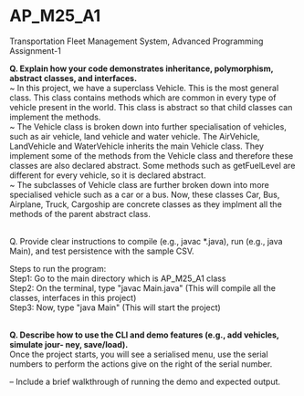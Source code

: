 # AP_M25_A1
Transportation Fleet Management System, Advanced Programming Assignment-1

**Q. Explain how your code demonstrates inheritance, polymorphism, abstract classes,
and interfaces.**
<br>
~ In this project, we have a superclass Vehicle. This is the most general class. This class contains methods which are common in every type of vehicle present in the world. This class is abstract so that child classes can implement the methods.
<br>
~ The Vehicle class is broken down into further specialisation of vehicles, such as air vehicle, land vehicle and water vehicle. The AirVehicle, LandVehicle and WaterVehicle inherits the main Vehicle class. They implement some of the methods from the Vehicle class and therefore these classes are also declared abstract. Some methods such as getFuelLevel are different for every vehicle, so it is declared abstract.
<br>
~ The subclasses of Vehicle class are further broken down into more specialised vehicle such as a car or a bus. Now, these classes Car, Bus, Airplane, Truck, Cargoship are concrete classes as they implment all the methods of the parent abstract class.
<br>
<br>

Q. Provide clear instructions to compile (e.g., javac *.java), run (e.g., java Main), and test persistence with the sample CSV. <br>

Steps to run the program: <br>
Step1: Go to the main directory which is AP_M25_A1 class <br>
Step2: On the terminal, type "javac Main.java" (This will compile all the classes, interfaces in this project) <br>
Step3: Now, type "java Main" (This will start the project) <br> <br>

**Q. Describe how to use the CLI and demo features (e.g., add vehicles, simulate jour-
ney, save/load).** <br>
Once the project starts, you will see a serialised menu, use the serial numbers to perform the actions give on the right of the serial number. <br>

– Include a brief walkthrough of running the demo and expected output.

